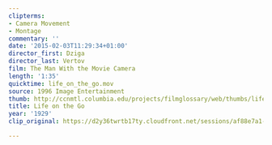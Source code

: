 ```yaml
---
clipterms:
- Camera Movement
- Montage
commentary: ''
date: '2015-02-03T11:29:34+01:00'
director_first: Dziga
director_last: Vertov
film: The Man With the Movie Camera
length: '1:35'
quicktime: life_on_the_go.mov
source: 1996 Image Entertainment
thumb: http://ccnmtl.columbia.edu/projects/filmglossary/web/thumbs/life_on_the_go.jpg
title: Life on the Go
year: '1929'
clip_original: https://d2y36twrtb17ty.cloudfront.net/sessions/af88e7a1-a005-4555-9e50-ae31015c4b64/411877c7-f6db-4d52-b72f-ae31015c4b6f-8ecda2ba-9bc8-4ec4-8f22-ae31015c862a.mp4

---
```

